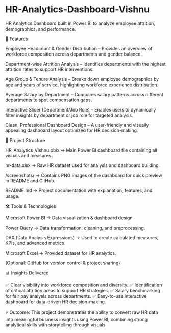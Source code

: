 # HR-Analytics-Dashboard-Vishnu
HR Analytics Dashboard built in Power BI to analyze employee attrition, demographics, and performance.

🚀 Features

Employee Headcount & Gender Distribution – Provides an overview of workforce composition across departments and gender balance.

Department-wise Attrition Analysis – Identifies departments with the highest attrition rates to support HR interventions.

Age Group & Tenure Analysis – Breaks down employee demographics by age and years of service, highlighting workforce experience distribution.

Average Salary by Department – Compares salary patterns across different departments to spot compensation gaps.

Interactive Slicer (Department/Job Role) – Enables users to dynamically filter insights by department or job role for targeted analysis.

Clean, Professional Dashboard Design – A user-friendly and visually appealing dashboard layout optimized for HR decision-making.

📂 Project Structure

HR_Analytics_Vishnu.pbix → Main Power BI dashboard file containing all visuals and measures.

hr-data.xlsx → Raw HR dataset used for analysis and dashboard building.

/screenshots/ → Contains PNG images of the dashboard for quick preview in README and GitHub.

README.md → Project documentation with explanation, features, and usage.

🛠 Tools & Technologies

Microsoft Power BI → Data visualization & dashboard design.

Power Query → Data transformation, cleaning, and preprocessing.

DAX (Data Analysis Expressions) → Used to create calculated measures, KPIs, and advanced metrics.

Microsoft Excel → Provided dataset for HR analytics.

(Optional: GitHub for version control & project sharing)

📊 Insights Delivered

✅ Clear visibility into workforce composition and diversity.
✅ Identification of critical attrition areas to support HR strategies.
✅ Salary benchmarking for fair pay analysis across departments.
✅ Easy-to-use interactive dashboard for data-driven HR decision-making.

⚡ Outcome: This project demonstrates the ability to convert raw HR data into meaningful business insights using Power BI, combining strong analytical skills with storytelling through visuals




